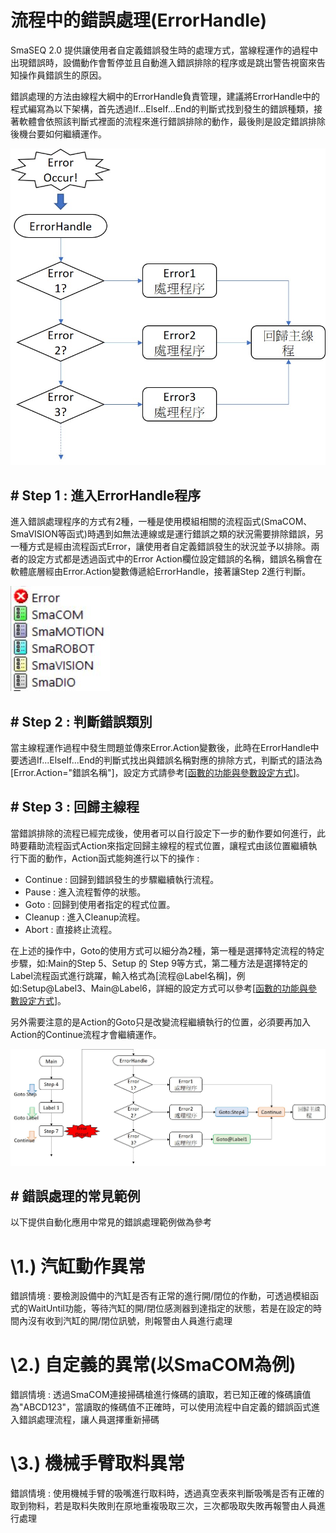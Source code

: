 # 流程中的錯誤處理\(ErrorHandle\)

SmaSEQ 2.0 提供讓使用者自定義錯誤發生時的處理方式，當線程運作的過程中出現錯誤時，設備動作會暫停並且自動進入錯誤排除的程序或是跳出警告視窗來告知操作員錯誤生的原因。

錯誤處理的方法由線程大綱中的ErrorHandle負責管理，建議將ErrorHandle中的程式編寫為以下架構，首先透過If...ElseIf...End的判斷式找到發生的錯誤種類，接著軟體會依照該判斷式裡面的流程來進行錯誤排除的動作，最後則是設定錯誤排除後機台要如何繼續運作。

![](../.gitbook/assets/errorprocess.jpg)

## \# Step 1 : 進入ErrorHandle程序

進入錯誤處理程序的方式有2種，一種是使用模組相關的流程函式\(SmaCOM、SmaVISION等函式\)時遇到如無法連線或是運行錯誤之類的狀況需要排除錯誤，另一種方式是經由流程函式Error，讓使用者自定義錯誤發生的狀況並予以排除。兩者的設定方式都是透過函式中的Error Action欄位設定錯誤的名稱，錯誤名稱會在軟體底層經由Error.Action變數傳遞給ErrorHandle，接著讓Step 2進行判斷。

![](../.gitbook/assets/function.JPG)

## \# Step 2 : 判斷錯誤類別

當主線程運作過程中發生問題並傳來Error.Action變數後，此時在ErrorHandle中要透過If...ElseIf...End的判斷式找出與錯誤名稱對應的排除方式，判斷式的語法為\[Error.Action="錯誤名稱"\]，設定方式請參考\[[函數的功能與參數設定方式](liu-cheng-han-shi/han-de-gong-neng-ding-fang-shi/)\]。

## \# Step 3 : 回歸主線程

當錯誤排除的流程已經完成後，使用者可以自行設定下一步的動作要如何進行，此時要藉助流程函式Action來指定回歸主線程的程式位置，讓程式由該位置繼續執行下面的動作，Action函式能夠進行以下的操作 :

* Continue : 回歸到錯誤發生的步驟繼續執行流程。
* Pause : 進入流程暫停的狀態。
* Goto : 回歸到使用者指定的程式位置。
* Cleanup : 進入Cleanup流程。
* Abort : 直接終止流程。

在上述的操作中，Goto的使用方式可以細分為2種，第一種是選擇特定流程的特定步驟，如:Main的Step 5、Setup 的 Step 9等方式，第二種方法是選擇特定的Label流程函式進行跳躍，輸入格式為\[流程@Label名稱\]，例如:Setup@Label3、Main@Label6，詳細的設定方式可以參考\[[函數的功能與參數設定方式](liu-cheng-han-shi/han-de-gong-neng-ding-fang-shi/)\]。

另外需要注意的是Action的Goto只是改變流程繼續執行的位置，必須要再加入Action的Continue流程才會繼續運作。

![](../.gitbook/assets/goto.jpg)

## \# 錯誤處理的常見範例

以下提供自動化應用中常見的錯誤處理範例做為參考

# \1.) 汽缸動作異常

錯誤情境 : 要檢測設備中的汽缸是否有正常的進行開/閉位的作動，可透過模組函式的WaitUntil功能，等待汽缸的開/閉位感測器到達指定的狀態，若是在設定的時間內沒有收到汽缸的開/閉位訊號，則報警由人員進行處理

# \2.) 自定義的異常(以SmaCOM為例)

錯誤情境 : 透過SmaCOM連接掃碼槍進行條碼的讀取，若已知正確的條碼讀值為"ABCD123"，當讀取的條碼值不正確時，可以使用流程中自定義的錯誤函式進入錯誤處理流程，讓人員選擇重新掃碼

# \3.) 機械手臂取料異常

錯誤情境 : 使用機械手臂的吸嘴進行取料時，透過真空表來判斷吸嘴是否有正確的取到物料，若是取料失敗則在原地重複吸取三次，三次都吸取失敗再報警由人員進行處理
